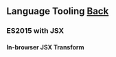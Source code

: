 ## Language Tooling [Back](./../tooling_integration.md)

### ES2015 with JSX

#### In-browser JSX Transform



